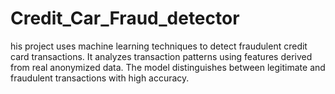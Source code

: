 # Credit_Car_Fraud_detector
his project uses machine learning techniques to detect fraudulent credit card transactions. It analyzes transaction patterns using features derived from real anonymized data. The model distinguishes between legitimate and fraudulent transactions with high accuracy.

